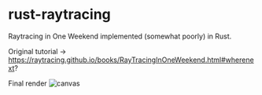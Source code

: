 # rust-raytracing
Raytracing in One Weekend implemented (somewhat poorly) in Rust.

Original tutorial -> https://raytracing.github.io/books/RayTracingInOneWeekend.html#wherenext?

Final render
![canvas](https://user-images.githubusercontent.com/9620842/175988387-cb2eeeb7-eb78-4cac-8ec0-41becd301654.png)
